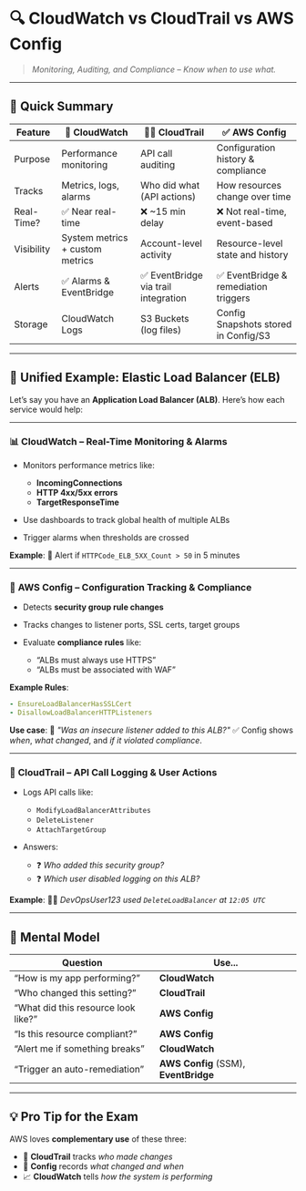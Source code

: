 # 🔍 CloudWatch vs CloudTrail vs AWS Config

> _Monitoring, Auditing, and Compliance – Know when to use what._

---

## 🚦 Quick Summary

| Feature    | 🧠 CloudWatch                   | 🕵️‍♂️ CloudTrail                        | ✅ AWS Config                         |
| ---------- | ------------------------------- | ------------------------------------ | ------------------------------------- |
| Purpose    | Performance monitoring          | API call auditing                    | Configuration history & compliance    |
| Tracks     | Metrics, logs, alarms           | Who did what (API actions)           | How resources change over time        |
| Real-Time? | ✅ Near real-time               | ❌ \~15 min delay                    | ❌ Not real-time, event-based         |
| Visibility | System metrics + custom metrics | Account-level activity               | Resource-level state and history      |
| Alerts     | ✅ Alarms & EventBridge         | ✅ EventBridge via trail integration | ✅ EventBridge & remediation triggers |
| Storage    | CloudWatch Logs                 | S3 Buckets (log files)               | Config Snapshots stored in Config/S3  |

---

## 🧪 Unified Example: Elastic Load Balancer (ELB)

Let’s say you have an **Application Load Balancer (ALB)**. Here’s how each service would help:

---

### 📊 **CloudWatch – Real-Time Monitoring & Alarms**

- Monitors performance metrics like:

  - **IncomingConnections**
  - **HTTP 4xx/5xx errors**
  - **TargetResponseTime**

- Use dashboards to track global health of multiple ALBs
- Trigger alarms when thresholds are crossed

**Example**:
🚨 Alert if `HTTPCode_ELB_5XX_Count > 50` in 5 minutes

---

### 🔐 **AWS Config – Configuration Tracking & Compliance**

- Detects **security group rule changes**
- Tracks changes to listener ports, SSL certs, target groups
- Evaluate **compliance rules** like:

  - “ALBs must always use HTTPS”
  - “ALBs must be associated with WAF”

**Example Rules**:

```yaml
- EnsureLoadBalancerHasSSLCert
- DisallowLoadBalancerHTTPListeners
```

**Use case**:
🔎 _"Was an insecure listener added to this ALB?"_
✅ Config shows _when_, _what changed_, and _if it violated compliance_.

---

### 🧾 **CloudTrail – API Call Logging & User Actions**

- Logs API calls like:

  - `ModifyLoadBalancerAttributes`
  - `DeleteListener`
  - `AttachTargetGroup`

- Answers:

  - ❓ _Who added this security group?_
  - ❓ _Which user disabled logging on this ALB?_

**Example**:
🧑‍💻 _DevOpsUser123 used `DeleteLoadBalancer` at `12:05 UTC`_

---

## 🧠 Mental Model

| Question                            | Use...                                |
| ----------------------------------- | ------------------------------------- |
| “How is my app performing?”         | **CloudWatch**                        |
| “Who changed this setting?”         | **CloudTrail**                        |
| “What did this resource look like?” | **AWS Config**                        |
| “Is this resource compliant?”       | **AWS Config**                        |
| “Alert me if something breaks”      | **CloudWatch**                        |
| “Trigger an auto-remediation”       | **AWS Config** (SSM), **EventBridge** |

---

## 💡 Pro Tip for the Exam

AWS loves **complementary use** of these three:

- 🔁 **CloudTrail** tracks _who made changes_
- 📜 **Config** records _what changed and when_
- 📈 **CloudWatch** tells _how the system is performing_
